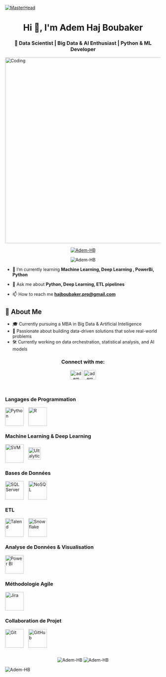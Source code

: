 [![MasterHead](https://cdn.dribbble.com/users/176039/screenshots/9022929/media/b21392d51355d99c7b82a5fedf2c4f85.gif)](https://rishavchanda.io)

<h1 align="center">Hi 👋, I'm Adem Haj Boubaker</h1>
<h3 align="center">🚀 Data Scientist | Big Data & AI Enthusiast | Python & ML Developer</h3>


 
<img align="center" alt="Coding" width="1000" height="600" src="https://camo.githubusercontent.com/5119ee303e5e49cdf23def653b737bede0da49a859a34714d62d9ab518afbbb2/68747470733a2f2f63646e2e6472696262626c652e636f6d2f75736572732f313136323037372f73637265656e73686f74732f333834383931342f70726f6772616d6d65722e676966">

  
<p align="center"> <a href="https://github.com/ryo-ma/github-profile-trophy"><img src="https://github-profile-trophy.vercel.app/?username=Adem-HB&title=-Issues,-Reviews&row=2&column=3" alt="Adem-HB" /></a> </p>

<p align="center"> <img src="https://komarev.com/ghpvc/?username=Adem-HB&label=Profile%20views&color=0e75b6&style=flat" alt="Adem-HB" /> </p>

- 🌱 I’m currently learning **Machine Learning, Deep Learning , PowerBi, Python**

- 💬 Ask me about **Python, Deep Learning, ETL pipelines**

- 📫 How to reach me **hajboubaker.pro@gmail.com**

## 🧠 About Me

- 🎓 Currently pursuing a MBA in Big Data & Artificial Intelligence  
- 🧪 Passionate about building data-driven solutions that solve real-world problems  
- 🛠️ Currently working on data orchestration, statistical analysis, and AI models  

<h3 align="center">Connect with me:</h3>
<p align="center">
<a href="https://www.linkedin.com/in/adem-haj-boubaker/" target="_blank"><img align="center" src="https://raw.githubusercontent.com/rahuldkjain/github-profile-readme-generator/master/src/images/icons/Social/linked-in-alt.svg" alt="adem haj boubaker" height="30" width="40" /></a>
<a href="https://www.kaggle.com/ademhajboubaker" target="_blank">
<img align="center" src="https://raw.githubusercontent.com/rahuldkjain/github-profile-readme-generator/master/src/images/icons/Social/kaggle.svg" alt="adem haj boubaker" height="30" width="40" /></a>
</p>

<br>
<h3>Langages de Programmation</h3>
<div style="display: flex; gap: 15px; align-items: center;">
  <a href="https://www.python.org/" target="_blank" rel="noreferrer">
    <img src="https://www.vectorlogo.zone/logos/python/python-icon.svg" alt="Python" width="60" height="60" />
  </a>
  <a href="https://www.r-project.org/" target="_blank" rel="noreferrer">
    <img src="https://www.vectorlogo.zone/logos/r-project/r-project-icon.svg" alt="R" width="60" height="60" />
  </a>
</div>

<!-- Machine Learning & Deep Learning -->
<h3>Machine Learning & Deep Learning</h3>
<div style="display: flex; gap: 15px; align-items: center;">
  <!-- Icônes représentatives pour les concepts -->
  
  <a href="https://scikit-learn.org/stable/modules/generated/sklearn.svm.OneClassSVM.html" target="_blank" rel="noreferrer" title="One-Class SVM">
    <img src="https://upload.wikimedia.org/wikipedia/commons/0/05/Scikit_learn_logo_small.svg" alt="SVM" width="60" height="60" />
  </a>
  <a href="https://github.com/ultralytics/yolov10" target="_blank" rel="noreferrer" title="YOLO">
    <img src="https://bimi.entrust.net/ultralytics.com/logo.svg" alt="Ultalytics" width="40" ="40" />
  </a>
</div>

<!-- Bases de Données -->
<h3>Bases de Données</h3>
<div style="display: flex; gap: 15px; align-items: center;">
  <a href="https://www.microsoft.com/en-us/sql-server/" target="_blank" rel="noreferrer">
    <img src="https://www.vectorlogo.zone/logos/postgresql/postgresql-ar21.svg" alt="SQL Server" width="60" height="60" />
  </a>
  <a href="https://www.mongodb.com/nosql-explained" target="_blank" rel="noreferrer">
    <img src="https://www.vectorlogo.zone/logos/mongodb/mongodb-icon.svg" alt="NoSQL" width="60" height="60" />
  </a>
</div>

<!-- ETL -->
<h3>ETL</h3>
<div style="display: flex; gap: 15px; align-items: center;">
  <a href="https://www.talend.com/" target="_blank" rel="noreferrer">
    <img src="https://www.vectorlogo.zone/logos/talend/talend-icon.svg" alt="Talend" width="60" height="60" />
  </a>
  <a href="https://www.snowflake.com/" target="_blank" rel="noreferrer">
    <img src="https://www.vectorlogo.zone/logos/snowflake/snowflake-icon.svg" alt="Snowflake" width="60" height="60" />
  </a>
</div>

<!-- Analyse de Données & Visualisation -->
<h3>Analyse de Données & Visualisation</h3>
<div style="display: flex; gap: 15px; align-items: center;">
  <a href="https://powerbi.microsoft.com/" target="_blank" rel="noreferrer">
    <img src="https://www.vectorlogo.zone/logos/microsoft_powerbi/microsoft_powerbi-icon.svg" alt="Power BI" width="60" height="60" />
  </a>
</div>

<!-- Méthodologie Agile -->
<h3>Méthodologie Agile</h3>
<div style="display: flex; gap: 15px; align-items: center;">
  <a href="https://www.atlassian.com/software/jira" target="_blank" rel="noreferrer">
    <img src="https://www.vectorlogo.zone/logos/atlassian_jira/atlassian_jira-icon.svg" alt="Jira" width="60" height="60" />
  </a>
 
</div>

<!-- Collaboration de Projet -->
<h3>Collaboration de Projet</h3>
<div style="display: flex; gap: 15px; align-items: center;">
  <a href="https://git-scm.com/" target="_blank" rel="noreferrer">
    <img src="https://www.vectorlogo.zone/logos/git-scm/git-scm-icon.svg" alt="Git" width="60" height="60" />
  </a>
  <a href="https://github.com/" target="_blank" rel="noreferrer">
    <img src="https://www.vectorlogo.zone/logos/github/github-icon.svg" alt="GitHub" width="60" height="60" />
  </a>
</div>

<br>


<p align="center">
  <img src="https://github-readme-stats.vercel.app/api?username=Adem-HB&show_icons=true&locale=en" alt="Adem-HB" />
  <img src="https://github-readme-streak-stats.herokuapp.com/?user=Adem-HB" alt="Adem-HB" />
</p>


<p><img align="center" src="https://github-readme-stats.vercel.app/api/top-langs?username=Adem-HB&show_icons=true&locale=en&layout=compact" alt="Adem-HB" /></p>
